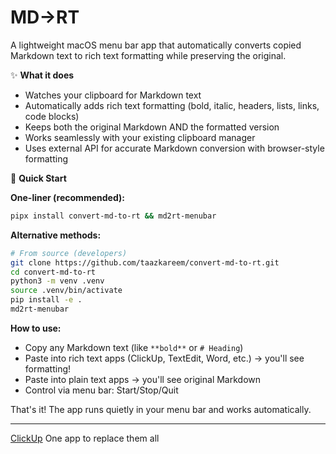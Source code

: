 MD→RT
=====

A lightweight macOS menu bar app that automatically converts copied Markdown text to rich text formatting while preserving the original.

✨ **What it does**
- Watches your clipboard for Markdown text
- Automatically adds rich text formatting (bold, italic, headers, lists, links, code blocks)
- Keeps both the original Markdown AND the formatted version
- Works seamlessly with your existing clipboard manager
- Uses external API for accurate Markdown conversion with browser-style formatting

🚀 **Quick Start**

**One-liner (recommended):**
```bash
pipx install convert-md-to-rt && md2rt-menubar
```

**Alternative methods:**
```bash
# From source (developers)
git clone https://github.com/taazkareem/convert-md-to-rt.git
cd convert-md-to-rt
python3 -m venv .venv
source .venv/bin/activate
pip install -e .
md2rt-menubar
```

**How to use:**
- Copy any Markdown text (like `**bold**` or `# Heading`)
- Paste into rich text apps (ClickUp, TextEdit, Word, etc.) → you'll see formatting!
- Paste into plain text apps → you'll see original Markdown
- Control via menu bar: Start/Stop/Quit

That's it! The app runs quietly in your menu bar and works automatically.

---

[ClickUp](https://clickup.com) One app to replace them all